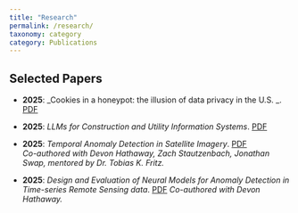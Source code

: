```yaml
---
title: "Research"
permalink: /research/
taxonomy: category
category: Publications
---
```


## Selected Papers

- **2025**: _Cookies in a honeypot: the illusion of data privacy in the U.S.
_. [PDF](/papers/Cookies_in_a_honeypot_the_illusion_of_data_privacy_in_the_US.pdf)  

- **2025**: _LLMs for Construction and Utility Information Systems_. [PDF](/papers/LLMs_for_Construction_and_Utility_Information_Systems.pdf)

- **2025**: _Temporal Anomaly Detection in Satellite Imagery_. [PDF](/papers/anomaly-detection-2023.pdf)  
  *Co-authored with Devon Hathaway, Zach Stautzenbach, Jonathan Swap, mentored by Dr. Tobias K. Fritz.*

- **2025**: _Design and Evaluation of Neural Models for Anomaly Detection in Time-series Remote Sensing data_. [PDF](/papers/_design_and_evaluation_neural_models_anomaly_detection_remote_sensing_data.pdf)
   *Co-authored with Devon Hathaway.* 

